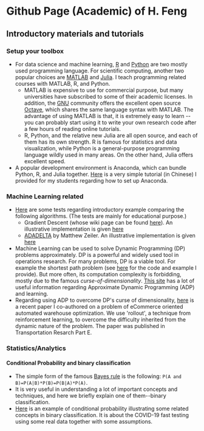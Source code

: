 # Github Page (Academic) of H. Feng
## Introductory materials and tutorials

### Setup your toolbox
* For data science and machine learning, [R](https://www.r-project.org/) and [Python](https://www.python.org) are two mostly used programming language. For scientific computing, another two popular choices are [MATLAB](https://www.mathworks.com/products/matlab.html) and [Julia](https://julialang.org/). I teach programming related courses with MATLAB, R, and Python. 
  * MATLAB is expensive to use for commercial purpose, but many universities have subscribed to some of their academic licenses. In addition, the [GNU](https://www.gnu.org/) community offers the excellent open source [Octave](https://www.gnu.org/software/octave/index), which shares the same language syntax with MATLAB. The advantage of using MATLAB is that, it is extremely easy to learn -- you can probably start using it to write your own research code after a few hours of reading online tutorials.
  * R, Python, and the relative new Julia are all open source, and each of them has its own strength. R is famous for statistics and data visualization, while Python is a general-purpose programming language wildly used in many areas. On the other hand, Julia offers excellent speed.
* A popular development environment is Anaconda, which can bundle Python, R, and Julia together. [Here](./MachineLearning/About_Conda.html) is a very simple tutorial (in Chinese) I provided for my students regarding how to set up Anaconda.
### Machine Learning related
+ [Here](./MachineLearning/Script_Demo_GradientDescent_ADADELTA.html) are some tests regarding introductory example comparing the following algorithms. (The tests are mainly for educational purpose.)
  + Gradient Descent (whose wiki page can be found [here](https://en.wikipedia.org/wiki/Gradient_descent)). An illustrative implementation is given [here](MachineLearning/ML_GradientDescent.m)
  + [ADADELTA](https://arxiv.org/pdf/1212.5701.pdf) by Matthew Zeiler. An illustrative implementation is given [here](MachineLearning/adadelta.m)
+ Machine Learning can be used to solve Dynamic Programming (DP) problems approximately. DP is a powerful and widely used tool in operations research. For many problems, DP is a viable tool. For example the shortest path problem (see [here](./SDP/SPP.html) for the code and example I provide). But more often, its computation complexity is forbidding, mostly due to the famous *curse-of-dimensionality*. [This site](https://castlelab.princeton.edu/) has a lot of useful information regarding Approximate Dynamic Programming (ADP) and learning.
+ Regarding using ADP to overcome DP's curse of dimensionality, [here](https://doi.org/10.1016/j.tre.2021.102508) is a recent paper I co-authored on a problem of eCommerce oriented automated warehouse optimization. We use 'rollout', a technique from reinforcement learning, to overcome the difficulty inherited from the dynamic nature of the problem. The paper was published in Transportation Resarch Part E.

### Statistics/Analytics
#### Conditional Probability and binary classification
+ The simple form of the famous [Bayes rule](https://en.wikipedia.org/wiki/Bayes%27_theorem) is the following: `P(A and B)=P(A|B)*P(B)=P(B|A)*P(A)`.
+ It is very useful in understanding a lot of important concepts and techniques, and here we briefly explain one of them--binary classification.
+ [Here](./Statistics_Analytics/COVID_sensitivity_specificity.nb.html) is an example of conditional probability illustrating some related concepts in binary classification. It is about the COVID-19 fast testing using some real data together with some assumptions.